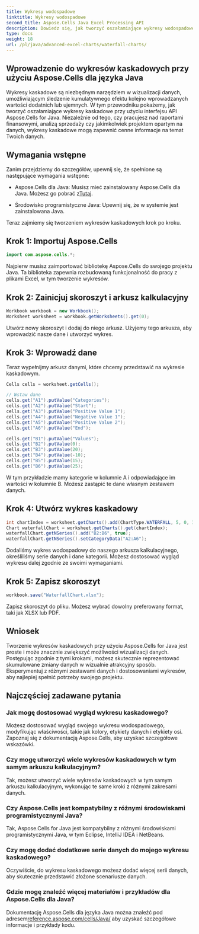 ```yaml
---
title: Wykresy wodospadowe
linktitle: Wykresy wodospadowe
second_title: Aspose.Cells Java Excel Processing API
description: Dowiedz się, jak tworzyć oszałamiające wykresy wodospadowe za pomocą Aspose.Cells dla Java. Przewodnik krok po kroku z kodem źródłowym do efektywnej wizualizacji danych.
type: docs
weight: 18
url: /pl/java/advanced-excel-charts/waterfall-charts/
---
```


## Wprowadzenie do wykresów kaskadowych przy użyciu Aspose.Cells dla języka Java

Wykresy kaskadowe są niezbędnym narzędziem w wizualizacji danych, umożliwiającym śledzenie kumulatywnego efektu kolejno wprowadzanych wartości dodatnich lub ujemnych. W tym przewodniku pokażemy, jak tworzyć oszałamiające wykresy kaskadowe przy użyciu interfejsu API Aspose.Cells for Java. Niezależnie od tego, czy pracujesz nad raportami finansowymi, analizą sprzedaży czy jakimkolwiek projektem opartym na danych, wykresy kaskadowe mogą zapewnić cenne informacje na temat Twoich danych.

## Wymagania wstępne

Zanim przejdziemy do szczegółów, upewnij się, że spełnione są następujące wymagania wstępne:

-  Aspose.Cells dla Java: Musisz mieć zainstalowany Aspose.Cells dla Java. Możesz go pobrać z[Tutaj](https://releases.aspose.com/cells/java/).

- Środowisko programistyczne Java: Upewnij się, że w systemie jest zainstalowana Java.

Teraz zajmiemy się tworzeniem wykresów kaskadowych krok po kroku.

## Krok 1: Importuj Aspose.Cells

```java
import com.aspose.cells.*;
```

Najpierw musisz zaimportować bibliotekę Aspose.Cells do swojego projektu Java. Ta biblioteka zapewnia rozbudowaną funkcjonalność do pracy z plikami Excel, w tym tworzenie wykresów.

## Krok 2: Zainicjuj skoroszyt i arkusz kalkulacyjny

```java
Workbook workbook = new Workbook();
Worksheet worksheet = workbook.getWorksheets().get(0);
```

Utwórz nowy skoroszyt i dodaj do niego arkusz. Użyjemy tego arkusza, aby wprowadzić nasze dane i utworzyć wykres.

## Krok 3: Wprowadź dane

Teraz wypełnijmy arkusz danymi, które chcemy przedstawić na wykresie kaskadowym.

```java
Cells cells = worksheet.getCells();

// Wstaw dane
cells.get("A1").putValue("Categories");
cells.get("A2").putValue("Start");
cells.get("A3").putValue("Positive Value 1");
cells.get("A4").putValue("Negative Value 1");
cells.get("A5").putValue("Positive Value 2");
cells.get("A6").putValue("End");

cells.get("B1").putValue("Values");
cells.get("B2").putValue(0);
cells.get("B3").putValue(20);
cells.get("B4").putValue(-10);
cells.get("B5").putValue(15);
cells.get("B6").putValue(25);
```

W tym przykładzie mamy kategorie w kolumnie A i odpowiadające im wartości w kolumnie B. Możesz zastąpić te dane własnym zestawem danych.

## Krok 4: Utwórz wykres kaskadowy

```java
int chartIndex = worksheet.getCharts().add(ChartType.WATERFALL, 5, 0, 15, 5);
Chart waterfallChart = worksheet.getCharts().get(chartIndex);
waterfallChart.getNSeries().add("B2:B6", true);
waterfallChart.getNSeries().setCategoryData("A2:A6");
```

Dodaliśmy wykres wodospadowy do naszego arkusza kalkulacyjnego, określiliśmy serie danych i dane kategorii. Możesz dostosować wygląd wykresu dalej zgodnie ze swoimi wymaganiami.

## Krok 5: Zapisz skoroszyt

```java
workbook.save("WaterfallChart.xlsx");
```

Zapisz skoroszyt do pliku. Możesz wybrać dowolny preferowany format, taki jak XLSX lub PDF.

## Wniosek

Tworzenie wykresów kaskadowych przy użyciu Aspose.Cells for Java jest proste i może znacznie zwiększyć możliwości wizualizacji danych. Postępując zgodnie z tymi krokami, możesz skutecznie reprezentować skumulowane zmiany danych w wizualnie atrakcyjny sposób. Eksperymentuj z różnymi zestawami danych i dostosowaniami wykresów, aby najlepiej spełnić potrzeby swojego projektu.

## Najczęściej zadawane pytania

### Jak mogę dostosować wygląd wykresu kaskadowego?

Możesz dostosować wygląd swojego wykresu wodospadowego, modyfikując właściwości, takie jak kolory, etykiety danych i etykiety osi. Zapoznaj się z dokumentacją Aspose.Cells, aby uzyskać szczegółowe wskazówki.

### Czy mogę utworzyć wiele wykresów kaskadowych w tym samym arkuszu kalkulacyjnym?

Tak, możesz utworzyć wiele wykresów kaskadowych w tym samym arkuszu kalkulacyjnym, wykonując te same kroki z różnymi zakresami danych.

### Czy Aspose.Cells jest kompatybilny z różnymi środowiskami programistycznymi Java?

Tak, Aspose.Cells for Java jest kompatybilny z różnymi środowiskami programistycznymi Java, w tym Eclipse, IntelliJ IDEA i NetBeans.

### Czy mogę dodać dodatkowe serie danych do mojego wykresu kaskadowego?

Oczywiście, do wykresu kaskadowego możesz dodać więcej serii danych, aby skutecznie przedstawić złożone scenariusze danych.

### Gdzie mogę znaleźć więcej materiałów i przykładów dla Aspose.Cells dla Java?

 Dokumentację Aspose.Cells dla języka Java można znaleźć pod adresem[reference.aspose.com/cells/Java/](https://reference.aspose.com/cells/java/) aby uzyskać szczegółowe informacje i przykłady kodu.
